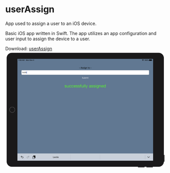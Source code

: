 # userAssign
App used to assign a user to an iOS device.

Basic iOS app written in Swift.  The app utilizes an app configuration and user input to assign the device to a user.

Download: [userAssign](https://github.com/BIG-RAT/userAssign/releases/download/current/userAssign.ipa)
<img src="https://github.com/BIG-RAT/userAssign/blob/master/images/userAssign.png" alt="userAssign" />
